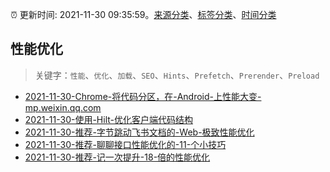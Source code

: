 :alarm_clock: 更新时间: 2021-11-30 09:35:59。[来源分类](../README.md)、[标签分类](../TAGS.md)、[时间分类](../TIMELINE.md)

## 性能优化


> 关键字：`性能`、`优化`、`加载`、`SEO`、`Hints`、`Prefetch`、`Prerender`、`Preload`



- [2021-11-30-Chrome-将代码分区，在-Android-上性能大变-mp.weixin.qq.com](https://blogread.cn/news/go.php?idItem=14825&url=https%3A%2F%2Fmp.weixin.qq.com%2Fs%2Fge-vX2dMn3N4Pmcnz8mjTQ%3Fcomefrom%3Dhttps%253A%252F%252Fblogread.cn%252Fnews%252F) 
- [2021-11-30-使用-Hilt-优化客户端代码结构](https://toutiao.io/k/x92pljc) 
- [2021-11-30-推荐-字节跳动飞书文档的-Web-极致性能优化](https://toutiao.io/k/v1nqbu5) 
- [2021-11-30-推荐-聊聊接口性能优化的-11-个小技巧](https://toutiao.io/k/4i9d6w2) 
- [2021-11-30-推荐-记一次提升-18-倍的性能优化](https://toutiao.io/k/4m3cbld) 
